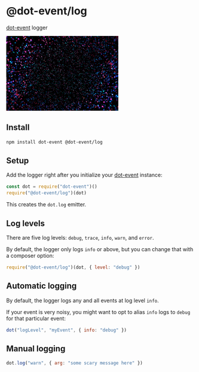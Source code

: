 # @dot-event/log

[dot-event](https://github.com/dot-event/dot-event#readme) logger

![dots](dots.gif)

## Install

```bash
npm install dot-event @dot-event/log
```

## Setup

Add the logger right after you initialize your [dot-event](https://github.com/dot-event/dot-event) instance:

```js
const dot = require("dot-event")()
require("@dot-event/log")(dot)
```

This creates the `dot.log` emitter.

## Log levels

There are five log levels: `debug`, `trace`, `info`, `warn`, and `error`.

By default, the logger only logs `info` or above, but you can change that with a composer option:

```js
require("@dot-event/log")(dot, { level: "debug" })
```

## Automatic logging

By default, the logger logs any and all events at log level `info`.

If your event is very noisy, you might want to opt to alias `info` logs to `debug` for that particular event:

```js
dot("logLevel", "myEvent", { info: "debug" })
```

## Manual logging

```js
dot.log("warn", { arg: "some scary message here" })
```
